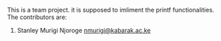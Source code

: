 This is a team project. it is supposed to imliment the printf functionalities.
The contributors are:
1. Stanley Murigi Njoroge <nmurigi@kabarak.ac.ke>

